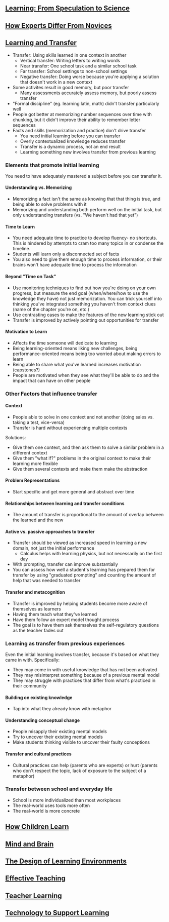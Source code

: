 ## [Learning: From Speculation to Science](https://www.nap.edu/read/9853/chapter/3)

## [How Experts Differ From Novices](https://www.nap.edu/read/9853/chapter/5)

## [Learning and Transfer](https://www.nap.edu/read/9853/chapter/6#73)

* Transfer: Using skills learned in one context in another
    * Vertical transfer: Writing letters to writing words
    * Near transfer: One school task and a similar school task
    * Far transfer: School settings to non-school settings
    * Negative transfer: Doing worse because you're applying a solution that doesn't work in a new context
* Some activites result in good memory, but poor transfer
    * Many assessments accurately assess memory, but poorly assess transfer
* "Formal discipline" (eg. learning latin, math) didn't transfer particularly well
* People got better at memorizing number sequences over time with chunking, but it didn't improve their ability to remember letter sequences
* Facts and skills (memorization and practice) don't drive transfer
    * You need initial learning before you can transfer
    * Overly contextualized knowledge reduces transfer
    * Transfer is a dynamic process, not an end result
    * Learning something new involves transfer from previous learning

### Elements that promote initial learning

You need to have adequately mastered a subject before you can transfer it.

#### Understanding vs. Memorizing

* Memorizing a fact isn't the same as knowing that that thing is true, and being able to solve problems with it
* Memorizing and understanding both perform well on the initial task, but only understanding transfers (vs. "We haven't had that yet")

#### Time to Learn

* You need adequate time to practice to develop fluency- no shortcuts. This is hindered by attempts to cram too many topics in or condense the timeline.
* Students will learn only a disconnected set of facts
* You also need to give them enough time to process information, or their brains won't have adequate time to process the information

#### Beyond "Time on Task"

* Use monitoring techniques to find out how you're doing on your own progress, but measure the end goal (when/where/how to use the knowledge they have) not just memorization. You can trick yourself into thinking you've integrated something you haven't from context clues (name of the chapter you're on, etc.)
* Use contrasting cases to make the features of the new learning stick out
* Transfer is improved by actively pointing out opportunities for transfer

#### Motivation to Learn

* Affects the time someone will dedicate to learning
* Being learning-oriented means liking new challenges, being performance-oriented means being too worried about making errors to learn
* Being able to share what you've learned increases motivation (capstones?)
* People are motivated when they see what they'll be able to do and the impact that can have on other people

### Other Factors that influence transfer

#### Context

* People able to solve in one context and not another (doing sales vs. taking a test, vice-versa)
* Transfer is hard without experiencing multiple contexts

Solutions:

* Give them one context, and then ask them to solve a similar problem in a different context
* Give them "what if?" problems in the original context to make their learning more flexible
* Give them several contexts and make them make the abstraction

#### Problem Representations

* Start specific and get more general and abstract over time

#### Relationships between learning and transfer conditions

* The amount of transfer is proportional to the amount of overlap between the learned and the new

#### Active vs. passive approaches to transfer

* Transfer should be viewed as increased speed in learning a new domain, not just the initial performance
    * Calculus helps with learning physics, but not necessarily on the first day
* With prompting, transfer can improve substantially
* You can assess how well a student's learning has prepared them for transfer by using "graduated prompting" and counting the amount of help that was needed to transfer

#### Transfer and metacognition

* Transfer is improved by helping students become more aware of themselves as learners
* Having them teach what they've learned
* Have them follow an expert model thought process
* The goal is to have them ask themselves the self-regulatory questions as the teacher fades out

### Learning as transfer from previous experiences

Even the initial learning involves transfer, because it's based on what they came in with. Specifically:

* They may come in with useful knowledge that has not been activated
* They may misinterpret something because of a previous mental model
* They may struggle with practices that differ from what's practiced in their community

#### Building on existing knowledge

* Tap into what they already know with metaphor

#### Understanding conceptual change

* People misapply their existing mental models
* Try to uncover their existing mental models
* Make students thinking visible to uncover their faulty conceptions

#### Transfer and cultural practices

* Cultural practices can help (parents who are experts) or hurt (parents who don't respect the topic, lack of exposure to the subject of a metaphor)

### Transfer between school and everyday life

* School is more individualized than most workplaces
* The real-world uses tools more often
* The real-world is more concrete

## [How Children Learn](https://www.nap.edu/read/9853/chapter/7)

## [Mind and Brain](https://www.nap.edu/read/9853/chapter/8)

## [The Design of Learning Environments](https://www.nap.edu/read/9853/chapter/10)

## [Effective Teaching](https://www.nap.edu/read/9853/chapter/11)

## [Teacher Learning](https://www.nap.edu/read/9853/chapter/12)

## [Technology to Support Learning](https://www.nap.edu/read/9853/chapter/13)
